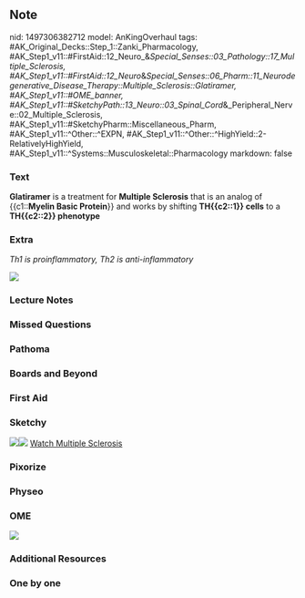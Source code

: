 ## Note
nid: 1497306382712
model: AnKingOverhaul
tags: #AK_Original_Decks::Step_1::Zanki_Pharmacology, #AK_Step1_v11::#FirstAid::12_Neuro_&_Special_Senses::03_Pathology::17_Multiple_Sclerosis, #AK_Step1_v11::#FirstAid::12_Neuro_&_Special_Senses::06_Pharm::11_Neurodegenerative_Disease_Therapy::Multiple_Sclerosis::Glatiramer, #AK_Step1_v11::#OME_banner, #AK_Step1_v11::#SketchyPath::13_Neuro::03_Spinal_Cord_&_Peripheral_Nerve::02_Multiple_Sclerosis, #AK_Step1_v11::#SketchyPharm::Miscellaneous_Pharm, #AK_Step1_v11::^Other::^EXPN, #AK_Step1_v11::^Other::^HighYield::2-RelativelyHighYield, #AK_Step1_v11::^Systems::Musculoskeletal::Pharmacology
markdown: false

### Text
<div>
  <b>Glatiramer</b> is a treatment for <b>Multiple Sclerosis</b>
  that is an analog of {{c1::<b>Myelin Basic Protein</b>}} and
  works by shifting <b>TH{{c2::1}} cells</b> to a <b>TH{{c2::2}}
  phenotype</b>
</div>

### Extra
<i>Th1 is proinflammatory, Th2 is anti-inflammatory</i>
<div>
  <i><img src="paste-41583873359873.jpg"></i>
</div>

### Lecture Notes


### Missed Questions


### Pathoma


### Boards and Beyond


### First Aid


### Sketchy
<img src=
"MS%20treated%20with%20IFN-beta,%20natalizumab,%20glatiromer_1566160514431.jpg"><img src="Zoverall%20picture%20(102)_1566160514431.JPG">
<a href=
"https://dashboard.sketchy.com/study/medical/courses/medical-pathophysiology/units/medical-pathophysiology-neuro/videos/medical-pathophysiology-neuro-spinal-cord-and-peripheral-nerve-multiple-sclerosis?utm_source=anki&utm_medium=partnership&utm_campaign=february_update&utm_content=medical">
Watch Multiple Sclerosis</a>

### Pixorize


### Physeo


### OME
<div class="ome-widget">
  <a href="https://onlinemeded.org?ref=anki"><img src=
  "_OME_AnkiFlashcards_General_4.png"></a>
</div>

### Additional Resources


### One by one

